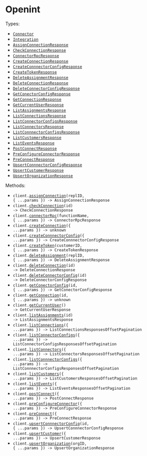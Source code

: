 # Openint

Types:

- <code><a href="./src/resources/top-level.ts">Connector</a></code>
- <code><a href="./src/resources/top-level.ts">Integration</a></code>
- <code><a href="./src/resources/top-level.ts">AssignConnectionResponse</a></code>
- <code><a href="./src/resources/top-level.ts">CheckConnectionResponse</a></code>
- <code><a href="./src/resources/top-level.ts">ConnectorRpcResponse</a></code>
- <code><a href="./src/resources/top-level.ts">CreateConnectionResponse</a></code>
- <code><a href="./src/resources/top-level.ts">CreateConnnectorConfigResponse</a></code>
- <code><a href="./src/resources/top-level.ts">CreateTokenResponse</a></code>
- <code><a href="./src/resources/top-level.ts">DeleteAssignmentResponse</a></code>
- <code><a href="./src/resources/top-level.ts">DeleteConnectionResponse</a></code>
- <code><a href="./src/resources/top-level.ts">DeleteConnectorConfigResponse</a></code>
- <code><a href="./src/resources/top-level.ts">GetConectorConfigResponse</a></code>
- <code><a href="./src/resources/top-level.ts">GetConnectionResponse</a></code>
- <code><a href="./src/resources/top-level.ts">GetCurrentUserResponse</a></code>
- <code><a href="./src/resources/top-level.ts">ListAssignmentsResponse</a></code>
- <code><a href="./src/resources/top-level.ts">ListConnectionsResponse</a></code>
- <code><a href="./src/resources/top-level.ts">ListConnectorConfigsResponse</a></code>
- <code><a href="./src/resources/top-level.ts">ListConnectorsResponse</a></code>
- <code><a href="./src/resources/top-level.ts">ListConnnectorConfigsResponse</a></code>
- <code><a href="./src/resources/top-level.ts">ListCustomersResponse</a></code>
- <code><a href="./src/resources/top-level.ts">ListEventsResponse</a></code>
- <code><a href="./src/resources/top-level.ts">PostConnectResponse</a></code>
- <code><a href="./src/resources/top-level.ts">PreConfigureConnectorResponse</a></code>
- <code><a href="./src/resources/top-level.ts">PreConnectResponse</a></code>
- <code><a href="./src/resources/top-level.ts">UpsertConnnectorConfigResponse</a></code>
- <code><a href="./src/resources/top-level.ts">UpsertCustomerResponse</a></code>
- <code><a href="./src/resources/top-level.ts">UpsertOrganizationResponse</a></code>

Methods:

- <code title="put /v2/connection/{id}/assignment/{repl_id}">client.<a href="./src/index.ts">assignConnection</a>(replID, { ...params }) -> AssignConnectionResponse</code>
- <code title="post /v1/connection/{id}/check">client.<a href="./src/index.ts">checkConnection</a>(id) -> CheckConnectionResponse</code>
- <code title="post /v2/connector-config/{connector_config_id}/rpc/{function_name}">client.<a href="./src/index.ts">connectorRpc</a>(functionName, { ...params }) -> ConnectorRpcResponse</code>
- <code title="post /v2/connection">client.<a href="./src/index.ts">createConnection</a>({ ...params }) -> unknown</code>
- <code title="post /v2/connector-config">client.<a href="./src/index.ts">createConnnectorConfig</a>({ ...params }) -> CreateConnnectorConfigResponse</code>
- <code title="post /v1/customer/{customer_id}/token">client.<a href="./src/index.ts">createToken</a>(customerID, { ...params }) -> CreateTokenResponse</code>
- <code title="delete /v2/connection/{id}/assignment/{repl_id}">client.<a href="./src/index.ts">deleteAssignment</a>(replID, { ...params }) -> DeleteAssignmentResponse</code>
- <code title="delete /v2/connection/{id}">client.<a href="./src/index.ts">deleteConnection</a>(id) -> DeleteConnectionResponse</code>
- <code title="delete /v2/connector-config/{id}">client.<a href="./src/index.ts">deleteConnectorConfig</a>(id) -> DeleteConnectorConfigResponse</code>
- <code title="get /v2/connector-config/{id}">client.<a href="./src/index.ts">getConectorConfig</a>(id, { ...params }) -> GetConectorConfigResponse</code>
- <code title="get /v2/connection/{id}">client.<a href="./src/index.ts">getConnection</a>(id, { ...params }) -> unknown</code>
- <code title="get /v1/viewer">client.<a href="./src/index.ts">getCurrentUser</a>() -> GetCurrentUserResponse</code>
- <code title="get /v2/connection/{id}/assignment">client.<a href="./src/index.ts">listAssignments</a>(id) -> ListAssignmentsResponse</code>
- <code title="get /v2/connection">client.<a href="./src/index.ts">listConnections</a>({ ...params }) -> ListConnectionsResponsesOffsetPagination</code>
- <code title="get /v2/connector-config">client.<a href="./src/index.ts">listConnectorConfigs</a>({ ...params }) -> ListConnectorConfigsResponsesOffsetPagination</code>
- <code title="get /v2/connector">client.<a href="./src/index.ts">listConnectors</a>({ ...params }) -> ListConnectorsResponsesOffsetPagination</code>
- <code title="get /v2/connector-config">client.<a href="./src/index.ts">listConnnectorConfigs</a>({ ...params }) -> ListConnnectorConfigsResponsesOffsetPagination</code>
- <code title="get /v1/customer">client.<a href="./src/index.ts">listCustomers</a>({ ...params }) -> ListCustomersResponsesOffsetPagination</code>
- <code title="get /v1/event">client.<a href="./src/index.ts">listEvents</a>({ ...params }) -> ListEventsResponsesOffsetPagination</code>
- <code title="post /v1/connect/post-connect">client.<a href="./src/index.ts">postConnect</a>({ ...params }) -> PostConnectResponse</code>
- <code title="post /v2/connector-config/pre-configure">client.<a href="./src/index.ts">preConfigureConnector</a>({ ...params }) -> PreConfigureConnectorResponse</code>
- <code title="post /v1/connect/pre-connect">client.<a href="./src/index.ts">preConnect</a>({ ...params }) -> PreConnectResponse</code>
- <code title="put /v2/connector-config/{id}">client.<a href="./src/index.ts">upsertConnnectorConfig</a>(id, { ...params }) -> UpsertConnnectorConfigResponse</code>
- <code title="put /v1/customer">client.<a href="./src/index.ts">upsertCustomer</a>({ ...params }) -> UpsertCustomerResponse</code>
- <code title="put /v2/organization/{org_id}">client.<a href="./src/index.ts">upsertOrganization</a>(orgID, { ...params }) -> UpsertOrganizationResponse</code>
